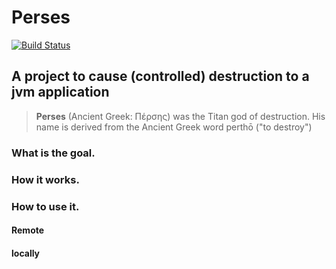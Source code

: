 # Perses
[![Build Status](https://travis-ci.org/nicolasmanic/perses.svg?branch=master)](https://travis-ci.org/nicolasmanic/perses)

## A project to cause (controlled) destruction to a jvm application 

> **Perses** (Ancient Greek: Πέρσης) was the Titan god of destruction. His name is derived from the Ancient Greek word perthō ("to destroy")

### What is the goal.

### How it works.

### How to use it.

#### Remote
#### locally



